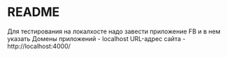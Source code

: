 # README

Для тестирования на локалхосте надо завести приложение FB и в нем указать
Домены приложений - localhost
URL-адрес сайта - http://localhost:4000/